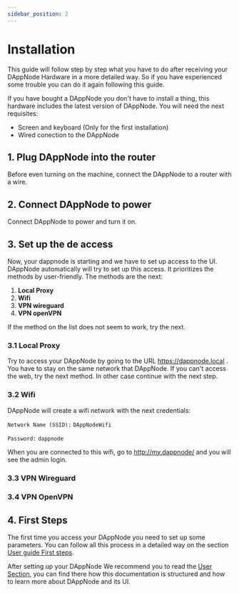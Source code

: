 ```yaml
---
sidebar_position: 2
---
```


# Installation

This guide will follow step by step what you have to do after receiving your DAppNode Hardware in a more detailed way. So if you have experienced some trouble you can do it again following this guide.

If you have bought a DAppNode you don't have to install a thing, this hardware includes the latest version of DAppNode. You will need the next requisites:

- Screen and keyboard (Only for the first installation)
- Wired conection to the DAppNode

## 1. Plug DAppNode into the router

Before even turning on the machine, connect the DAppNode to a router with a wire.

## 2. Connect DAppNode to power

Connect DAppNode to power and turn it on.

## 3. Set up the de access

Now, your dappnode is starting and we have to set up access to the UI. DAppNode automatically will try to set up this access. It prioritizes the methods by user-friendly. The methods are the next:

1.  **Local Proxy**
2.  **Wifi**
3.  **VPN wireguard**
4.  **VPN openVPN**

If the method on the list does not seem to work, try the next.

### 3.1 Local Proxy

Try to access your DAppNode by going to the URL https://dappnode.local . You have to stay on the same network that DAppNode. If you can't access the web, try the next method. In other case continue with the next step.

### 3.2 Wifi

DAppNode will create a wifi network with the next credentials:

`Network Name (SSID):` `DAppNodeWifi`

`Password:` `dappnode`

When you are connected to this wifi, go to http://my.dappnode/ and you will see the admin login.

### 3.3 VPN Wireguard

### 3.4 VPN OpenVPN

## 4. First Steps

The first time you access your DAppNode you need to set up some parameters. You can follow all this process in a detailed way on the section [User guide First steps](https://docs.dappnode.io/first-steps).

After setting up your DAppNode We recommend you to read the [User Section](https://docs.dappnode.io/user-guide/overview), you can find there how this documentation is structured and how to learn more about DAppNode and its UI.

